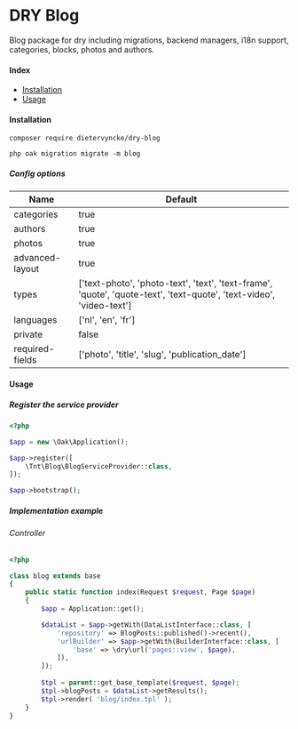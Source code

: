 # DRY Blog
Blog package for dry including migrations, backend managers, i18n support, categories, blocks, photos and authors. 

#### Index

* [Installation](#installation)
* [Usage](#usage)

#### Installation
```ssh
composer require dietervyncke/dry-blog

php oak migration migrate -m blog
```

##### Config options
Name					                          | Default
------------------- | ---------------------------------------------------------
categories          | true
authors             | true
photos              | true
advanced-layout     | true
types               | ['text-photo', 'photo-text', 'text', 'text-frame', 'quote', 'quote-text', 'text-quote', 'text-video', 'video-text']
languages           | ['nl', 'en', 'fr']
private             | false
required-fields     | ['photo', 'title', 'slug', 'publication_date']

#### Usage

##### Register the service provider
```php
<?php

$app = new \Oak\Application();

$app->register([
    \Tnt\Blog\BlogServiceProvider::class,
]);

$app->bootstrap();
```
##### Implementation example
 
###### Controller
```php
<?php

class blog extends base
{
    public static function index(Request $request, Page $page)
    {
        $app = Application::get();

        $dataList = $app->getWith(DataListInterface::class, [
            'repository' => BlogPosts::published()->recent(),
            'urlBuilder' => $app->getWith(BuilderInterface::class, [
                'base' => \dry\url('pages::view', $page),
            ]),
        ]);
        
        $tpl = parent::get_base_template($request, $page);
        $tpl->blogPosts = $dataList->getResults();
        $tpl->render( 'blog/index.tpl' );
    }
}
```

